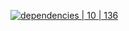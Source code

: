 [![dependencies | 10 | 136](https://img.shields.io/badge/dependencies-10%20|%20136-blue.svg)](DEPENDENCIES.md)
